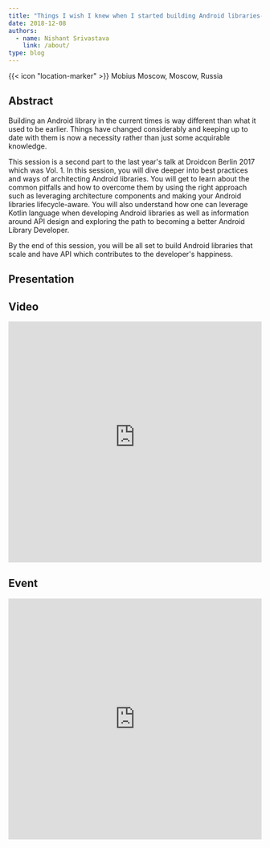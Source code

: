 ```yaml
---
title: "Things I wish I knew when I started building Android libraries-Vol.2"
date: 2018-12-08
authors:
  - name: Nishant Srivastava
    link: /about/
type: blog
---
```


{{< icon "location-marker" >}} Mobius Moscow, Moscow, Russia

<!--more-->

## Abstract

Building an Android library in the current times is way different than what it used to be earlier. Things have changed considerably and keeping up to date with them is now a necessity rather than just some acquirable knowledge.

This session is a second part to the last year's talk at Droidcon Berlin 2017 which was Vol. 1. In this session, you will dive deeper into best practices and ways of architecting Android libraries. You will get to learn about the common pitfalls and how to overcome them by using the right approach such as leveraging architecture components and making your Android libraries lifecycle-aware. You will also understand how one can leverage Kotlin language when developing Android libraries as well as information around API design and exploring the path to becoming a better Android Library Developer.

By the end of this session, you will be all set to build Android libraries that scale and have API which contributes to the developer's happiness.

## Presentation

<script async class="speakerdeck-embed" data-id="771ba65e1ed346aaa5d477b5ffed00e7" data-ratio="1.77777777777778" src="//speakerdeck.com/assets/embed.js"></script>

## Video

<iframe width="100%" height="480" src="https://www.youtube-nocookie.com/embed/ZLYcEkkdj4A" frameborder="0" allow="accelerometer; autoplay; encrypted-media; gyroscope; picture-in-picture" allowfullscreen></iframe>

## Event

<iframe src="https://web.archive.org/web/20181208055246/https://mobiusconf.com/en/talks/2uzvuesodoi2yeowkwiiws/" frameborder="0" width="100%" height="480" allowfullscreen="true" mozallowfullscreen="true" webkitallowfullscreen="true"></iframe>
